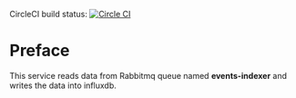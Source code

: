 CircleCI build status: [![Circle CI](https://circleci.com/gh/gaia-adm/events-indexer.svg?style=svg)](https://circleci.com/gh/gaia-adm/events-indexer)

Preface
=======
This service reads data from Rabbitmq queue named __events-indexer__ and writes the data into influxdb.
